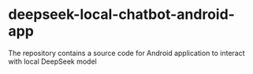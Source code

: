 # deepseek-local-chatbot-android-app
The repository contains a source code for Android application to interact with local DeepSeek model
